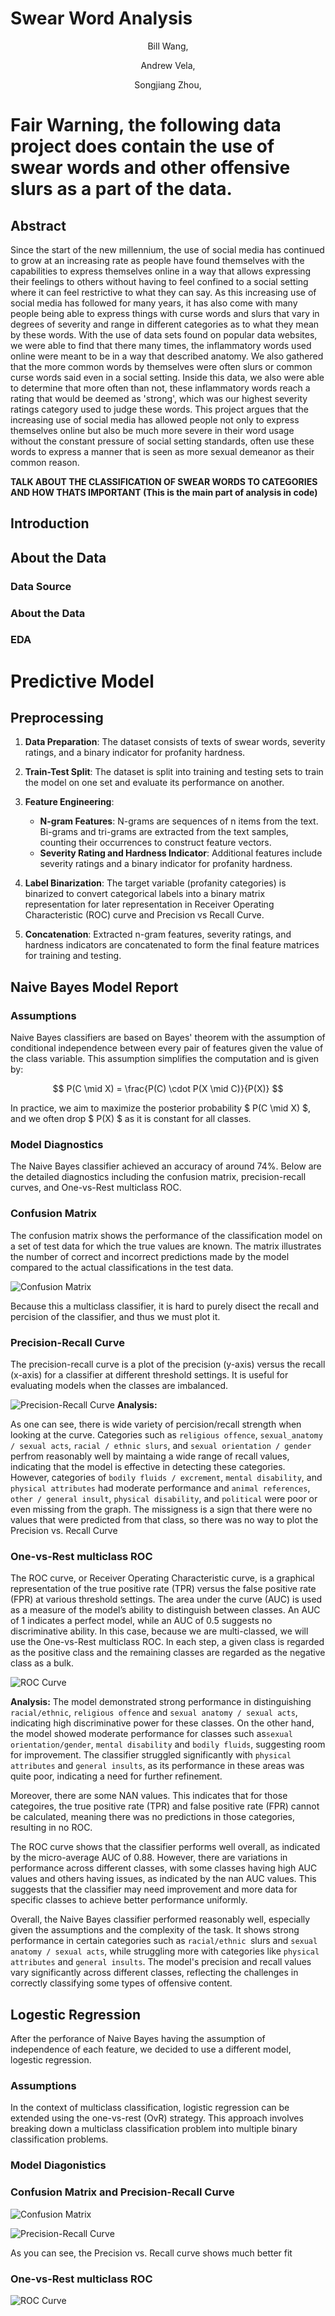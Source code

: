 # Swear Word Analysis


<p align="center">
Bill Wang,
</p>

<p align="center">
Andrew Vela,
</p>

<p align="center">
Songjiang Zhou,
</p>

# Fair Warning, the following data project does contain the use of swear words and other offensive slurs as a part of the data.  

## Abstract

Since the start of the new millennium, the use of social media has continued to grow at an increasing rate as people have found themselves with the capabilities to express themselves online in a way that allows expressing their feelings to others without having to feel confined to a social setting where it can feel restrictive to what they can say. As this increasing use of social media has followed for many years, it has also come with many people being able to express things with curse words and slurs that vary in degrees of severity and range in different categories as to what they mean by these words. With the use of data sets found on popular data websites, we were able to find that there many times, the inflammatory words used online were meant to be in a way that described anatomy. We also gathered that the more common words by themselves were often slurs or common curse words said even in a social setting. Inside this data, we also were able to determine that more often than not, these inflammatory words reach a rating that would be deemed as 'strong', which was our highest severity ratings category used to judge these words. This project argues that the increasing use of social media has allowed people not only to express themselves online but also be much more severe in their word usage without the constant pressure of social setting standards, often use these words to express a manner that is seen as more sexual demeanor as their common reason.    

**TALK ABOUT THE CLASSIFICATION OF SWEAR WORDS TO CATEGORIES AND HOW THATS IMPORTANT (This is the main part of analysis in code)**

## Introduction

## About the Data

### Data Source

### About the Data

### EDA

# Predictive Model

## Preprocessing

1. **Data Preparation**: The dataset consists of texts of swear words, severity ratings, and a binary indicator for profanity hardness. 

2. **Train-Test Split**: The dataset is split into training and testing sets to train the model on one set and evaluate its performance on another.

3. **Feature Engineering**:
    - **N-gram Features**: N-grams are sequences of n items from the text. Bi-grams and tri-grams are extracted from the text samples, counting their occurrences to construct feature vectors.
    - **Severity Rating and Hardness Indicator**: Additional features include severity ratings and a binary indicator for profanity hardness.

4. **Label Binarization**: The target variable (profanity categories) is binarized to convert categorical labels into a binary matrix representation for later representation in Receiver Operating Characteristic (ROC) curve and Precision vs Recall Curve.

5. **Concatenation**: Extracted n-gram features, severity ratings, and hardness indicators are concatenated to form the final feature matrices for training and testing.



## Naive Bayes Model Report

### Assumptions
Naive Bayes classifiers are based on Bayes' theorem with the assumption of conditional independence between every pair of features given the value of the class variable. This assumption simplifies the computation and is given by:

$$ P(C \mid X) = \frac{P(C) \cdot P(X \mid C)}{P(X)} $$


In practice, we aim to maximize the posterior probability $ P(C \mid X) $, and we often drop $ P(X) $ as it is constant for all classes.

### Model Diagnostics

The Naive Bayes classifier achieved an accuracy of around 74%. Below are the detailed diagnostics including the confusion matrix, precision-recall curves, and One-vs-Rest multiclass ROC.

### Confusion Matrix
The confusion matrix shows the performance of the classification model on a set of test data for which the true values are known. The matrix illustrates the number of correct and incorrect predictions made by the model compared to the actual classifications in the test data.

![Confusion Matrix](imgs/classifier/naive_bayes_cm.png)

Because this a multiclass classifier, it is hard to purely disect the recall and percision of the classifier, and thus we must plot it.

### Precision-Recall Curve
The precision-recall curve is a plot of the precision (y-axis) versus the recall (x-axis) for a classifier at different threshold settings. It is useful for evaluating models when the classes are imbalanced.

![Precision-Recall Curve](imgs/classifier/naive_bayes_prc.png)
**Analysis:**

As one can see, there is wide variety of percision/recall strength when looking at the curve. Categories such as `religious offence`, `sexual_anatomy / sexual acts`, `racial / ethnic slurs`, and `sexual orientation / gender` perfrom reasonably well by maintaing a wide range of recall values, indicating that the model is effective in detecting these categories. However, categories of `bodily fluids / excrement`, `mental disability`, and `physical attributes` had moderate performance and `animal references`, `other / general insult`, `physical disability`, and `political` were poor or even missing from the graph. The missigness is a sign that there were no values that were predicted from that class, so there was no way to plot the Precision vs. Recall Curve

### One-vs-Rest multiclass ROC
The ROC curve, or Receiver Operating Characteristic curve, is a graphical representation of the true positive rate (TPR) versus the false positive rate (FPR) at various threshold settings. The area under the curve (AUC) is used as a measure of the model’s ability to distinguish between classes. An AUC of 1 indicates a perfect model, while an AUC of 0.5 suggests no discriminative ability. In this case, because we are multi-classed, we will use the One-vs-Rest multiclass ROC. In each step, a given class is regarded as the positive class and the remaining classes are regarded as the negative class as a bulk.

![ROC Curve](imgs/classifier/naive_bayes_roc.png)

**Analysis:**
The model demonstrated strong performance in distinguishing `racial/ethnic`, `religious offence` and `sexual anatomy / sexual acts`, indicating high discriminative power for these classes. On the other hand, the model showed moderate performance for classes such as`sexual orientation/gender`, `mental disability` and `bodily fluids`, suggesting room for improvement. The classifier struggled significantly with `physical attributes` and `general insults`, as its performance in these areas was quite poor, indicating a need for further refinement.

Moreover, there are some NAN values. This indicates that for those categoires, the true positive rate (TPR) and false positive rate (FPR) cannot be calculated, meaning there was no predictions in those categories, resulting in no ROC. 

The ROC curve shows that the classifier performs well overall, as indicated by the micro-average AUC of 0.88. However, there are variations in performance across different classes, with some classes having high AUC values and others having issues, as indicated by the nan AUC values. This suggests that the classifier may need improvement and more data for specific classes to achieve better performance uniformly.

Overall, the Naive Bayes classifier performed reasonably well, especially given the assumptions and the complexity of the task. It shows strong performance in certain categories such as `racial/ethnic `slurs and `sexual anatomy / sexual acts`, while struggling more with categories like `physical attributes` and `general insults`. The model's precision and recall values vary significantly across different classes, reflecting the challenges in correctly classifying some types of offensive content.



## Logestic Regression

After the perforance of Naive Bayes having the assumption of independence of each feature, we decided to use a different model, logestic regression.

### Assumptions

In the context of multiclass classification, logistic regression can be extended using the one-vs-rest (OvR) strategy. This approach involves breaking down a multiclass classification problem into multiple binary classification problems.


### Model Diagonistics

### Confusion Matrix and Precision-Recall Curve
![Confusion Matrix](imgs/classifier/lr_cm.png)


![Precision-Recall Curve](imgs/classifier/lr_prc.png)

As you can see, the Precision vs. Recall curve shows much better fit 

### One-vs-Rest multiclass ROC

![ROC Curve](imgs/classifier/lr_roc.png)



